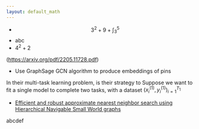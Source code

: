```yaml
--- 
layout: default_math
--- 
```


* $$3^2 + 9 + \int_3^5$$ 
* abc 
* $4^2 + 2$ 

(https://arxiv.org/pdf/2205.11728.pdf)

* Use GraphSage GCN algorithm to produce embeddings of pins 

In their multi-task learning problem, is their strategy to 
Suppose we want to fit a single model to complete two tasks, with a dataset $(x_i^{(1)}, y_i^{(1)})_{i = 1}^{T_1}$ 

* [Efficient and robust approximate nearest neighbor search using Hierarchical Navigable Small World graphs](https://arxiv.org/abs/1603.09320)

abcdef 
